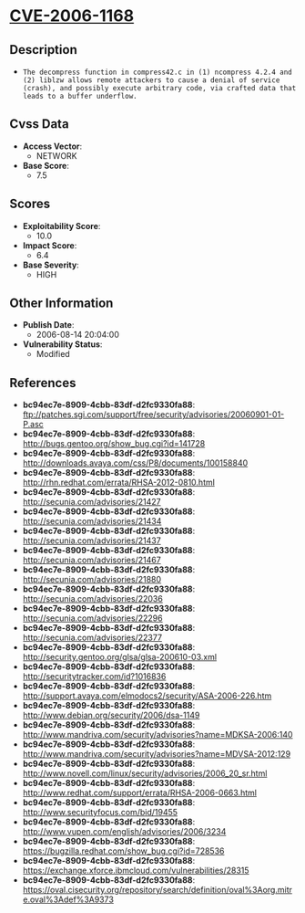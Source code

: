 
# [CVE-2006-1168](ftp://patches.sgi.com/support/free/security/advisories/20060901-01-P.asc)

## Description

- `The decompress function in compress42.c in (1) ncompress 4.2.4 and (2) liblzw allows remote attackers to cause a denial of service (crash), and possibly execute arbitrary code, via crafted data that leads to a buffer underflow.`

## Cvss Data

- **Access Vector**:
  - NETWORK
- **Base Score**:
  - 7.5

## Scores

- **Exploitability Score**:
  - 10.0
- **Impact Score**:
  - 6.4
- **Base Severity**:
  - HIGH

## Other Information

- **Publish Date**:
  - 2006-08-14 20:04:00
- **Vulnerability Status**:
  - Modified

## References

- **bc94ec7e-8909-4cbb-83df-d2fc9330fa88**: ftp://patches.sgi.com/support/free/security/advisories/20060901-01-P.asc
- **bc94ec7e-8909-4cbb-83df-d2fc9330fa88**: http://bugs.gentoo.org/show_bug.cgi?id=141728
- **bc94ec7e-8909-4cbb-83df-d2fc9330fa88**: http://downloads.avaya.com/css/P8/documents/100158840
- **bc94ec7e-8909-4cbb-83df-d2fc9330fa88**: http://rhn.redhat.com/errata/RHSA-2012-0810.html
- **bc94ec7e-8909-4cbb-83df-d2fc9330fa88**: http://secunia.com/advisories/21427
- **bc94ec7e-8909-4cbb-83df-d2fc9330fa88**: http://secunia.com/advisories/21434
- **bc94ec7e-8909-4cbb-83df-d2fc9330fa88**: http://secunia.com/advisories/21437
- **bc94ec7e-8909-4cbb-83df-d2fc9330fa88**: http://secunia.com/advisories/21467
- **bc94ec7e-8909-4cbb-83df-d2fc9330fa88**: http://secunia.com/advisories/21880
- **bc94ec7e-8909-4cbb-83df-d2fc9330fa88**: http://secunia.com/advisories/22036
- **bc94ec7e-8909-4cbb-83df-d2fc9330fa88**: http://secunia.com/advisories/22296
- **bc94ec7e-8909-4cbb-83df-d2fc9330fa88**: http://secunia.com/advisories/22377
- **bc94ec7e-8909-4cbb-83df-d2fc9330fa88**: http://security.gentoo.org/glsa/glsa-200610-03.xml
- **bc94ec7e-8909-4cbb-83df-d2fc9330fa88**: http://securitytracker.com/id?1016836
- **bc94ec7e-8909-4cbb-83df-d2fc9330fa88**: http://support.avaya.com/elmodocs2/security/ASA-2006-226.htm
- **bc94ec7e-8909-4cbb-83df-d2fc9330fa88**: http://www.debian.org/security/2006/dsa-1149
- **bc94ec7e-8909-4cbb-83df-d2fc9330fa88**: http://www.mandriva.com/security/advisories?name=MDKSA-2006:140
- **bc94ec7e-8909-4cbb-83df-d2fc9330fa88**: http://www.mandriva.com/security/advisories?name=MDVSA-2012:129
- **bc94ec7e-8909-4cbb-83df-d2fc9330fa88**: http://www.novell.com/linux/security/advisories/2006_20_sr.html
- **bc94ec7e-8909-4cbb-83df-d2fc9330fa88**: http://www.redhat.com/support/errata/RHSA-2006-0663.html
- **bc94ec7e-8909-4cbb-83df-d2fc9330fa88**: http://www.securityfocus.com/bid/19455
- **bc94ec7e-8909-4cbb-83df-d2fc9330fa88**: http://www.vupen.com/english/advisories/2006/3234
- **bc94ec7e-8909-4cbb-83df-d2fc9330fa88**: https://bugzilla.redhat.com/show_bug.cgi?id=728536
- **bc94ec7e-8909-4cbb-83df-d2fc9330fa88**: https://exchange.xforce.ibmcloud.com/vulnerabilities/28315
- **bc94ec7e-8909-4cbb-83df-d2fc9330fa88**: https://oval.cisecurity.org/repository/search/definition/oval%3Aorg.mitre.oval%3Adef%3A9373
